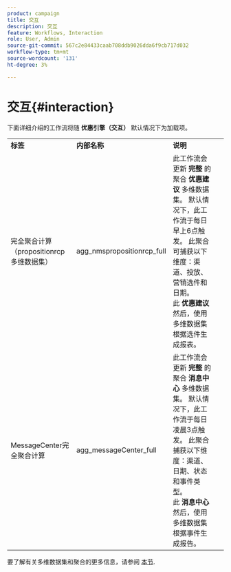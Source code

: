 ```yaml
---
product: campaign
title: 交互
description: 交互
feature: Workflows, Interaction
role: User, Admin
source-git-commit: 567c2e84433caab708ddb9026dda6f9cb717d032
workflow-type: tm+mt
source-wordcount: '131'
ht-degree: 3%

---
```



# 交互{#interaction}

下面详细介绍的工作流将随 **优惠引擎（交互）** 默认情况下为加载项。

<table> 
 <tbody> 
  <tr> 
   <td> <strong>标签</strong><br /> </td> 
   <td> <strong>内部名称</strong><br /> </td> 
   <td> <strong>说明</strong><br /> </td> 
  </tr> 
  <tr> 
   <td> <span class="uicontrol">完全聚合计算（propositionrcp多维数据集）</span> <br /> </td> 
   <td> <span class="uicontrol">agg_nmspropositionrcp_full</span> <br /> </td> 
   <td> 此工作流会更新 <strong>完整</strong> 的聚合 <strong>优惠建议</strong> 多维数据集。 默认情况下，此工作流于每日早上6点触发。 此聚合可捕获以下维度：渠道、投放、营销选件和日期。<br /> 此 <strong>优惠建议</strong> 然后，使用多维数据集根据选件生成报表。<br /> </td> 
  </tr> 
   <tr> 
   <td> <span class="uicontrol">MessageCenter完全聚合计算</span> <br /> </td> 
   <td> <span class="uicontrol">agg_messageCenter_full</span> <br /> </td> 
   <td> 此工作流会更新 <strong>完整</strong> 的聚合 <strong>消息中心</strong> 多维数据集。 默认情况下，此工作流于每日凌晨3点触发。 此聚合捕获以下维度：渠道、日期、状态和事件类型。<br /> 此 <strong>消息中心</strong> 然后，使用多维数据集根据事件生成报告。 <br /> </td> 
   <td> <br /> </td> 
  </tr> 
 </tbody> 
</table>

要了解有关多维数据集和聚合的更多信息，请参阅 [本节](../../v8/reporting/gs-cubes.md).

